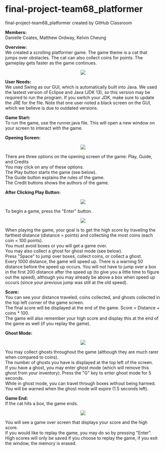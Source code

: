 # final-project-team68_platformer
final-project-team68_platformer created by GitHub Classroom

**Members:** \
Danielle Coates, Matthew Ordway, Kelvin Cheung

**Overview:** \
We created a scrolling platformer game. The game theme is a cat that jumps over obstacles. The cat can also collect coins for points. The gameplay gets faster as the game continues.

<p align="center">
<img src="https://raw.githubusercontent.com/UPenn-CIT599/final-project-team68_platformer/master/sample_images/game1%20basic.gif?token=ANWOM6NFYUZZVEBF22IXSBC56V4G6">
</p>

**User Needs:** \
We used Swing as our GUI, which is automatically built into Java.  We used the lastest version of Eclipse and Java (JDK 13), so this version may be required to run the program. If you switch your JDK, make sure to update the JRE for the file. Note that one user noted a black screen on the GUI, which we believe is due to outdated versions.

**Game Start:** \
To run the game, use the runner.java file. This will open a new window on your screen to interact with the game.

**Opening Screen:** 
<p align="center">
<img src="https://raw.githubusercontent.com/UPenn-CIT599/final-project-team68_platformer/master/sample_images/Opening_Screen.PNG?token=ANWOM6O22UGMKBUIM2EZKV256V4JQ">
</p>

There are three options on the opening screen of the game: Play, Guide, and Credits  \
You may click on any of these options. \
The Play button starts the game (see below). \
The Guide button explains the rules of the game. \
The Credit buttons shows the authors of the game. 

**After Clicking Play Button:** 
<p align="center">
<img src="https://raw.githubusercontent.com/UPenn-CIT599/final-project-team68_platformer/master/sample_images/Enter.PNG?token=ANWOM6OI63WGLHHFKOGOKY256V4L2">
</p>

To begin a game, press the "Enter" button. 

<p align="center">
<img src="https://raw.githubusercontent.com/UPenn-CIT599/final-project-team68_platformer/master/sample_images/Game_Start.PNG?token=ANWOM6LBQLCHRHZDDZFOOCC56V4M4">
          </p>

When playing the game, your goal is to get the high score by traveling the farthest distance (distance = points) and collecting the most coins (each coin = 100 points). \
You must avoid boxes or you will get a game over. \
You may also collect a ghost for ghost mode (see below). \
Press "Space" to jump over boxes, collect coins, or collect a ghost. \
Every 1000 distance, the game will speed up. There is a warning 50 distance before the speed up occurs. You will not have to jump over a box in the first 200 distance after the speed up (to give you a little time to figure out the speed), although you may already be above a box when speed up occurs (since your previous jump was still at the old speed). 

**Score:** \
You can see your distance traveled, coins collected, and ghosts collected in the top left corner of the game screen. \
The final score will be displayed at the end of the game. Score = Distance + coins * 100. \
The game will also remember your high score and display this at the end of the game as well (if you replay the game).

**Ghost Mode:** 

<p align="center">
<img src="https://raw.githubusercontent.com/UPenn-CIT599/final-project-team68_platformer/master/sample_images/ghost.gif?token=ANWOM6LI5E7ZY7Q3DEARRAC56V4OM">
  </p>

You may collect ghosts throughout the game (although they are much rarer when compared to coins). \
The number of ghosts you have is displayed at the top left of the screen. \
If you have a ghost, you may enter ghost mode (which will remove this ghost from your inventory).
Press the "G" key to enter ghost mode for 5 seconds. \
While in ghost mode, you can travel through boxes without being harmed. \
You will be warned when the ghost mode will expire (1.5 seconds left). 

**Game End:** \
If the cat hits a box, the game ends. 

<p align="center">
<img src="https://raw.githubusercontent.com/UPenn-CIT599/final-project-team68_platformer/master/sample_images/Game_Over.PNG?token=ANWOM6NQVMTIWKD7YXRXHDS56V4PW">
  </p>

You will see a game over screen that displays your score and the high score. \
If you would like to replay the game, you may do so by pressing "Enter". \
High scores will only be saved if you choose to replay the game, if you exit the window, the memory is erased.



